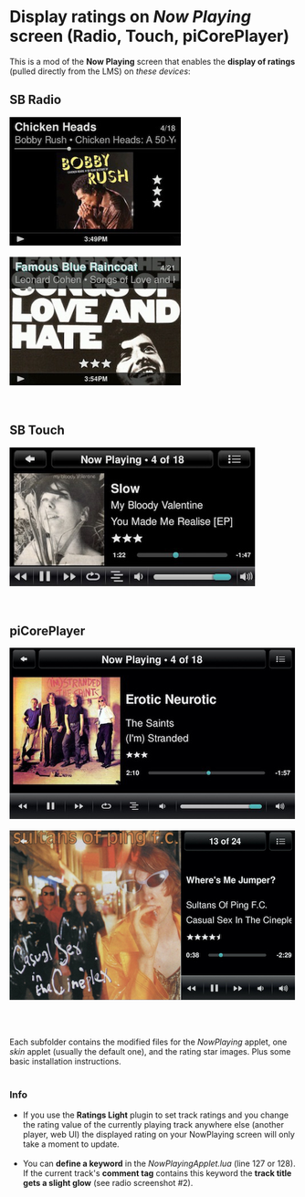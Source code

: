 Display ratings on *Now Playing* screen (Radio, Touch, piCorePlayer)
====

This is a mod of the **Now Playing** screen that enables the **display of ratings** (pulled directly from the LMS) on *these devices*:

## **SB Radio**
![screenshot1](screenshots/radio1.jpg)<br><br>
![screenshot2](screenshots/radio2.jpg)<br><br><br>

## **SB Touch**
![screenshot1](screenshots/touch.jpg)<br><br><br>

## **piCorePlayer**
![screenshot1](screenshots/pcp1.jpg)<br><br>
![screenshot2](screenshots/pcp2.jpg)<br><br>

<br>

Each subfolder contains the modified files for the *NowPlaying* applet, one *skin* applet (usually the default one), and the rating star images. Plus some basic installation instructions.
<br><br>


### Info
* If you use the **Ratings Light** plugin to set track ratings and you change the rating value of the currently playing track anywhere else (another player, web UI) the displayed rating on your NowPlaying screen will only take a moment to update.
<br><br>
* You can **define a keyword** in the *NowPlayingApplet.lua* (line 127 or 128). If the current track's **comment tag** contains this keyword the **track title gets a slight glow** (see radio screenshot #2).